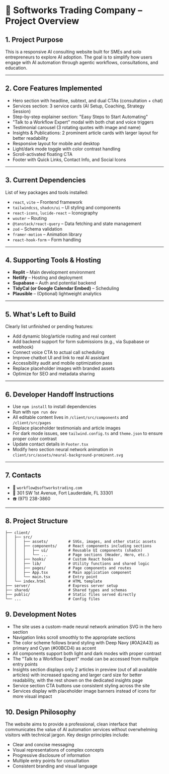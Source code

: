 # 🧾 Softworks Trading Company – Project Overview

## 1. Project Purpose  
This is a responsive AI consulting website built for SMEs and solo entrepreneurs to explore AI adoption. The goal is to simplify how users engage with AI automation through agentic workflows, consultations, and education.

---

## 2. Core Features Implemented  
- Hero section with headline, subtext, and dual CTAs (consultation + chat)
- Services section: 3 service cards (AI Setup, Coaching, Strategy Session)
- Step-by-step explainer section: "Easy Steps to Start Automating"
- "Talk to a Workflow Expert" modal with both chat and voice triggers
- Testimonial carousel (3 rotating quotes with image and name)
- Insights & Publications: 2 prominent article cards with larger layout for better readability
- Responsive layout for mobile and desktop
- Light/dark mode toggle with color contrast handling
- Scroll-activated floating CTA
- Footer with Quick Links, Contact Info, and Social Icons

---

## 3. Current Dependencies  
List of key packages and tools installed:

- `react`, `vite` – Frontend framework
- `tailwindcss`, `shadcn/ui` – UI styling and components
- `react-icons`, `lucide-react` – Iconography
- `wouter` – Routing
- `@tanstack/react-query` – Data fetching and state management
- `zod` – Schema validation
- `framer-motion` – Animation library
- `react-hook-form` – Form handling

---

## 4. Supporting Tools & Hosting  
- **Replit** – Main development environment  
- **Netlify** – Hosting and deployment  
- **Supabase** – Auth and potential backend  
- **TidyCal (or Google Calendar Embed)** – Scheduling  
- **Plausible** – (Optional) lightweight analytics  

---

## 5. What's Left to Build  
Clearly list unfinished or pending features:

- Add dynamic blog/article routing and real content
- Add backend support for form submissions (e.g., via Supabase or webhook)
- Connect voice CTA to actual call scheduling
- Improve chatbot UI and link to real AI assistant
- Accessibility audit and mobile optimization pass
- Replace placeholder images with branded assets
- Optimize for SEO and metadata sharing

---

## 6. Developer Handoff Instructions  
- Use `npm install` to install dependencies  
- Run with `npm run dev`  
- All editable content lives in `/client/src/components` and `/client/src/pages`
- Replace placeholder testimonials and article images  
- For dark mode issues, see `tailwind.config.ts` and `theme.json` to ensure proper color contrast
- Update contact details in `Footer.tsx`
- Modify hero section neural network animation in `client/src/assets/neural-background-prominent.svg`

---

## 7. Contacts  
- 📧 `workflow@softworkstrading.com`  
- 📍 301 SW 1st Avenue, Fort Lauderdale, FL 33301  
- ☎️ (971) 238-3860  

---

## 8. Project Structure

```
├── client/
│   ├── src/
│   │   ├── assets/         # SVGs, images, and other static assets
│   │   ├── components/     # React components including sections
│   │   │   ├── ui/         # Reusable UI components (shadcn)
│   │   │   └── ...         # Page sections (Header, Hero, etc.)
│   │   ├── hooks/          # Custom React hooks
│   │   ├── lib/            # Utility functions and shared logic
│   │   ├── pages/          # Page components and routes
│   │   ├── App.tsx         # Main application component
│   │   └── main.tsx        # Entry point
│   └── index.html          # HTML template
├── server/                 # Express server setup
├── shared/                 # Shared types and schemas
├── public/                 # Static files served directly
└── ...                     # Config files
```

## 9. Development Notes

- The site uses a custom-made neural network animation SVG in the hero section
- Navigation links scroll smoothly to the appropriate sections
- The color scheme follows brand styling with Deep Navy (#0A2A43) as primary and Cyan (#00BCD4) as accent
- All components support both light and dark modes with proper contrast
- The "Talk to a Workflow Expert" modal can be accessed from multiple entry points
- Insights section displays only 2 articles in preview (out of all available articles) with increased spacing and larger card size for better readability, with the rest shown on the dedicated insights page
- Service section CTA buttons use consistent styling across the site
- Services display with placeholder image banners instead of icons for more visual impact

## 10. Design Philosophy

The website aims to provide a professional, clean interface that communicates the value of AI automation services without overwhelming visitors with technical jargon. Key design principles include:

- Clear and concise messaging
- Visual representations of complex concepts
- Progressive disclosure of information
- Multiple entry points for consultation
- Consistent branding and visual language